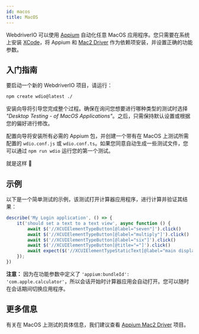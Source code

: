 ```yaml
---
id: macos
title: MacOS
---
```


WebdriverIO 可以使用 [Appium](https://appium.io/docs/en/2.0/) 自动化任意 MacOS 应用程序。您只需要在系统上安装 [XCode](https://developer.apple.com/xcode/)，将 Appium 和 [Mac2 Driver](https://github.com/appium/appium-mac2-driver) 作为依赖项安装，并设置正确的功能参数。

## 入门指南

要启动一个新的 WebdriverIO 项目，请运行：

```sh
npm create wdio@latest ./
```

安装向导将引导您完成整个过程。确保在询问您想要进行哪种类型的测试时选择 _"Desktop Testing - of MacOS Applications"_。之后，只需保持默认设置或根据您的偏好进行修改。

配置向导将安装所有必需的 Appium 包，并创建一个带有在 MacOS 上测试所需配置的 `wdio.conf.js` 或 `wdio.conf.ts`。如果您同意自动生成一些测试文件，您可以通过 `npm run wdio` 运行您的第一个测试。

<CreateMacOSProjectAnimation />

就是这样 🎉

## 示例

以下是一个简单测试的示例，该测试打开计算器应用程序，进行计算并验证其结果：

```js
describe('My Login application', () => {
    it('should set a text to a text view', async function () {
        await $('//XCUIElementTypeButton[@label="seven"]').click()
        await $('//XCUIElementTypeButton[@label="multiply"]').click()
        await $('//XCUIElementTypeButton[@label="six"]').click()
        await $('//XCUIElementTypeButton[@title="="]').click()
        await expect($('//XCUIElementTypeStaticText[@label="main display"]')).toHaveText('42')
    });
})
```

__注意：__ 因为在功能参数中定义了 `'appium:bundleId': 'com.apple.calculator'`，所以会话开始时计算器应用会自动打开。您可以随时在会话期间切换应用程序。

## 更多信息

有关在 MacOS 上测试的具体信息，我们建议查看 [Appium Mac2 Driver](https://github.com/appium/appium-mac2-driver) 项目。
